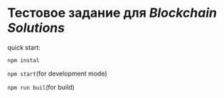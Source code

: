 # Тестовое задание для ***Blockchain Solutions***


quick start:

`npm instal`

`npm start`(for development mode)


`npm run buil`(for build)
